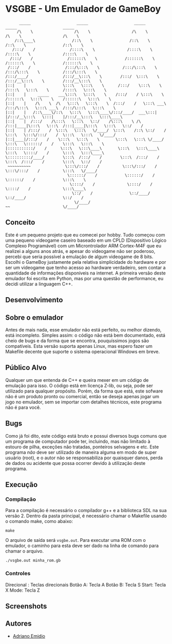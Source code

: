 # VSGBE - Um Emulador de GameBoy

          _____                    _____                    _____                    _____                    _____          
         /\    \                  /\    \                  /\    \                  /\    \                  /\    \         
        /::\____\                /::\    \                /::\    \                /::\    \                /::\    \        
       /:::/    /               /::::\    \              /::::\    \              /::::\    \              /::::\    \       
      /:::/    /               /::::::\    \            /::::::\    \            /::::::\    \            /::::::\    \      
     /:::/    /               /:::/\:::\    \          /:::/\:::\    \          /:::/\:::\    \          /:::/\:::\    \     
    /:::/____/               /:::/__\:::\    \        /:::/  \:::\    \        /:::/__\:::\    \        /:::/__\:::\    \    
    |::|    |                \:::\   \:::\    \      /:::/    \:::\    \      /::::\   \:::\    \      /::::\   \:::\    \   
    |::|    |     _____    ___\:::\   \:::\    \    /:::/    / \:::\    \    /::::::\   \:::\    \    /::::::\   \:::\    \  
    |::|    |    /\    \  /\   \:::\   \:::\    \  /:::/    /   \:::\ ___\  /:::/\:::\   \:::\ ___\  /:::/\:::\   \:::\    \ 
    |::|    |   /::\____\/::\   \:::\   \:::\____\/:::/____/  ___\:::|    |/:::/__\:::\   \:::|    |/:::/__\:::\   \:::\____\
    |::|    |  /:::/    /\:::\   \:::\   \::/    /\:::\    \ /\  /:::|____|\:::\   \:::\  /:::|____|\:::\   \:::\   \::/    /
    |::|    | /:::/    /  \:::\   \:::\   \/____/  \:::\    /::\ \::/    /  \:::\   \:::\/:::/    /  \:::\   \:::\   \/____/ 
    |::|____|/:::/    /    \:::\   \:::\    \       \:::\   \:::\ \/____/    \:::\   \::::::/    /    \:::\   \:::\    \     
    |:::::::::::/    /      \:::\   \:::\____\       \:::\   \:::\____\       \:::\   \::::/    /      \:::\   \:::\____\    
    \::::::::::/____/        \:::\  /:::/    /        \:::\  /:::/    /        \:::\  /:::/    /        \:::\   \::/    /    
     ~~~~~~~~~~               \:::\/:::/    /          \:::\/:::/    /          \:::\/:::/    /          \:::\   \/____/     
                               \::::::/    /            \::::::/    /            \::::::/    /            \:::\    \         
                                \::::/    /              \::::/    /              \::::/    /              \:::\____\        
                                 \::/    /                \::/____/                \::/____/                \::/    /        
                                  \/____/                                           ~~                       \/____/         




## Conceito

Este é um pequeno projeto que eu comecei por hobby. Tudo começou com uma pequeno videogame caseiro baseado em um CPLD 
(Dispositivo Lógico Complexo Programável) com um Microntrolador ARM Cortex-M4F que eu realizei a alguns anos atrás, e
apesar do videogame não ser poderoso, percebi que seria possível a emulação de algum videogame de 8 bits. 
Escolhi o GameBoy justamente pela relativa simplicidade do hardware e por ser um videogame que tenho acesso ao hardware verdadeiro, 
sem contar a quantidade de informações disponíveis na internet. 
A primeira versão deste emulador foi escrita em Python, mas por uma questão de performance, eu decidi utilizar a linguagem C++.

## Desenvolvimento


## Sobre o emulador

Antes de mais nada, esse emulador não está perfeito, ou melhor dizendo, está incompleto. Simples assim: o código não está bem documentado, está
cheio de bugs e  da forma que se encontra, pouquíssimos jogos são compatíveis.
Esta versão suporta apenas Linux, mas espero fazer um Makefile decente que suporte o sistema operacional Windows em breve.

## Público Alvo 

Qualquer um que entenda de C++ e queira mexer em um código de emulação para isso. 
O código está em licença Z-lib, ou seja, pode ser utilizado para qualquer propósito. 
Porém, da forma que está, este sofware não é um produto pronto ou comercial, então se deseja apenas jogar um jogo no emulador, 
sem se importar com detalhes técnicos, este programa não é para você.

## Bugs
Como já foi dito, este código está bruto e possui diversos bugs comuns que um programa de computador pode ter, incluindo, mas não limitado à estouro de pilha, exceções não tratadas, ponteiros selvagens e etc. Este programa *não* deve ser utilizado de maneira alguma em modo de super usuário (root), e o autor não se responsabiliza por quaisquer danos, perda de dados ou acidente que possa ocorrer devido à utilização deste programa.

## Execução
### Compilação
Para a compilação é necessário o compilador g++ e a biblioteca SDL na sua versão 2.
Dentro da pasta principal, é necessário chamar o Makefile usando o comando make, como abaixo:

```
make
```
O arquivo de saída será ```vsgbe.out```. 
Para executar uma ROM com o emulador, o caminho para esta deve ser dado na linha de comando para chamar o arquivo. 
```
./vsgbe.out minha_rom.gb
```

### Controles

Direcional : Teclas direcionais 
Botão A: Tecla A 
Botão B: Tecla S 
Start: Tecla X
Mode: Tecla Z

## Screenshots

## Autores 
- [Adriano Emidio](https://github.com/adrianoemidio)
